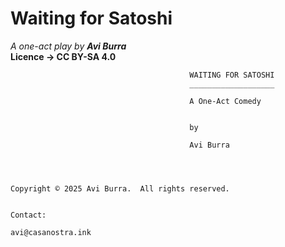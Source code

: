 # Waiting for Satoshi  
*A one-act play by **Avi Burra***  
**Licence → CC BY-SA 4.0**

```plaintext
                                        WAITING FOR SATOSHI
                                        ___________________

                                        A One-Act Comedy


                                        by

                                        Avi Burra




Copyright © 2025 Avi Burra.  All rights reserved.

                                                                       Contact:
                                                                       avi@casanostra.ink
```
